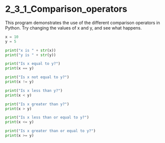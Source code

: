 # 2_3_1_Comparison_operators

This program demonstrates the use of the different comparison operators in Python. Try changing the values of x and y, and see what happens.

```python
x = 10
y = 5

print("x is " + str(x))
print("y is " + str(y))

print("Is x equal to y?")
print(x == y)

print("Is x not equal to y?")
print(x != y)

print("Is x less than y?")
print(x < y)

print("Is x greater than y?")
print(x > y)

print("Is x less than or equal to y?")
print(x <= y)

print("Is x greater than or equal to y?")
print(x >= y)
```
